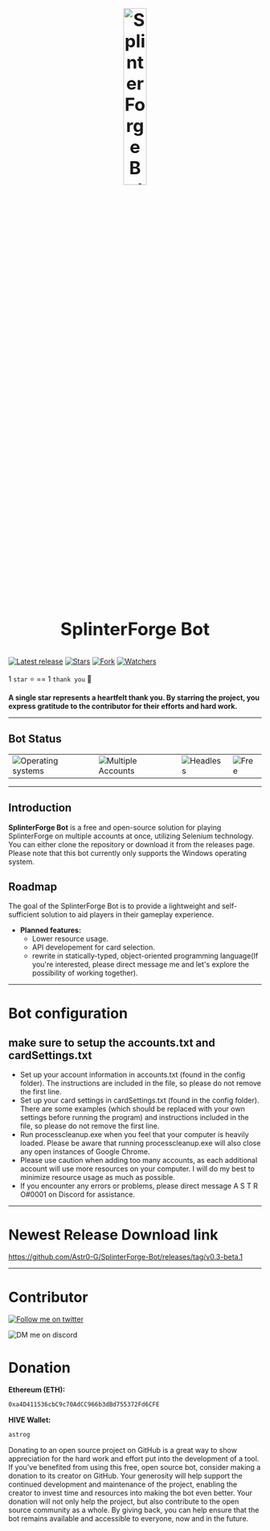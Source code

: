 <head>
    <title></title>
    <meta name="google-site-verification" content="googleade5a1ffba09d45f">
  </head>
<h1 align="center" style="display: block; font-size: 2.5em; font-weight: bold; margin-block-start: 1em; margin-block-end: 1em;">
<a name="logo"><img align="center" src="https://splinterforge.io/assets/badges/dual_gold.png" alt="SplinterForge Bot" style="width:30%;height:30%"/></a>
  <br /><br /><strong>SplinterForge Bot</strong>
</h1>

[![Latest release](https://img.shields.io/github/v/release/Astr0-G/SplinterForge-Bot?label=Latest%20release&style=social)](https://github.com/Astr0-G/SplinterForge-Bot/releases/tag/v0.3-beta.1)
[![Stars](https://img.shields.io/github/stars/Astr0-G/SplinterForge-Bot?style=social)](https://github.com/Astr0-G/SplinterForge-Bot/stargazers)
[![Fork](https://img.shields.io/github/forks/Astr0-G/SplinterForge-Bot?style=social)](https://github.com/Astr0-G/SplinterForge-Bot/network/members)
[![Watchers](https://img.shields.io/github/watchers/Astr0-G/SplinterForge-Bot?style=social)](https://github.com/Astr0-G/SplinterForge-Bot/watchers)
<br/>
<br/>
1 `star` ⭐ == 1 `thank you` 🙏
<br/>

**A single star represents a heartfelt thank you. By starring the project, you express gratitude to the contributor for their efforts and hard work.**

---

<!-- markdownlint-disable -->

## Bot Status

<table class="no-border">
  <tr>
    <td><img src="https://img.shields.io/badge/windows-support-blue.svg?style=flat&&labelColor=363D44" alt="Operating systems"/></td>
    <td><img src="https://img.shields.io/badge/multiple%20accounts-working-green.svg?style=flat&&labelColor=363D44" alt="Multiple Accounts"/></td>
    <td><img src="https://img.shields.io/badge/headless-working-green.svg?style=flat&&labelColor=363D44" alt="Headless"/></td>
    <td><img src="https://img.shields.io/badge/free-using-green.svg?style=flat&&labelColor=363D44" alt="Free"/></td>
  </tr>
</table>

---

## Introduction

**SplinterForge Bot** is a free and open-source solution for playing SplinterForge on multiple accounts at once, utilizing Selenium technology. You can either clone the repository or download it from the releases page. Please note that this bot currently only supports the Windows operating system.

## Roadmap

The goal of the SplinterForge Bot is to provide a lightweight and self-sufficient solution to aid players in their gameplay experience.

- **Planned features:**
  - Lower resource usage.
  - API developement for card selection.
  - rewrite in statically-typed, object-oriented programming language(If you're interested, please direct message me and let's explore the possibility of working together).

---

# Bot configuration

## make sure to setup the accounts.txt and cardSettings.txt

- Set up your account information in accounts.txt (found in the config folder). The instructions are included in the file, so please do not remove the first line.
- Set up your card settings in cardSettings.txt (found in the config folder). There are some examples (which should be replaced with your own settings before running the program) and instructions included in the file, so please do not remove the first line.
- Run processcleanup.exe when you feel that your computer is heavily loaded. Please be aware that running processcleanup.exe will also close any open instances of Google Chrome.
- Please use caution when adding too many accounts, as each additional account will use more resources on your computer. I will do my best to minimize resource usage as much as possible.
- If you encounter any errors or problems, please direct message A S T R O#0001 on Discord for assistance.

---

# Newest Release Download link

https://github.com/Astr0-G/SplinterForge-Bot/releases/tag/v0.3-beta.1

---

# Contributor

[![Follow me on twitter](https://img.shields.io/twitter/follow/lil_astr_0.svg?style=social)](https://twitter.com/lil_astr_0)

![DM me on discord](https://dcbadge.vercel.app/api/shield/289092686944796688)

# Donation

**Ethereum (ETH):**

```sh
0xa4D411536cbC9c70AdCC966b3dBd755372Fd6CFE
```

**HIVE Wallet:**

```sh
astrog
```

Donating to an open source project on GitHub is a great way to show appreciation for the hard work and effort put into the development of a tool. If you've benefited from using this free, open source bot, consider making a donation to its creator on GitHub. Your generosity will help support the continued development and maintenance of the project, enabling the creator to invest time and resources into making the bot even better. Your donation will not only help the project, but also contribute to the open source community as a whole. By giving back, you can help ensure that the bot remains available and accessible to everyone, now and in the future.

<!-- markdownlint-enable -->
